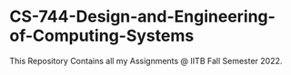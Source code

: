 # CS-744-Design-and-Engineering-of-Computing-Systems
This Repository Contains all my Assignments @ IITB Fall Semester 2022.
